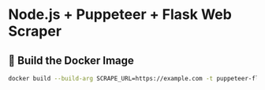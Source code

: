 # Node.js + Puppeteer + Flask Web Scraper

## 🧱 Build the Docker Image

```bash
docker build --build-arg SCRAPE_URL=https://example.com -t puppeteer-flask-scraper .
